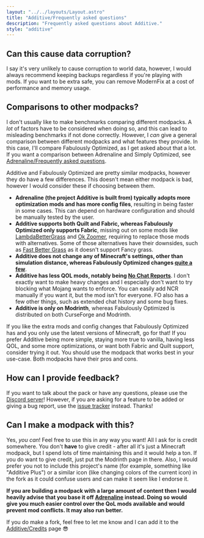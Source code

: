 ```yaml
---
layout: "../../layouts/Layout.astro"
title: "Additive/Frequently asked questions"
description: "Frequently asked questions about Additive."
style: "additive"
---
```


## Can this cause data corruption?

I say it's very unlikely to cause corruption to world data, however, I would always recommend keeping backups regardless if you're playing with mods. If you want to be extra safe, you can remove ModernFix at a cost of performance and memory usage.

## Comparisons to other modpacks?

I don't usually like to make benchmarks comparing different modpacks. A _lot_ of factors have to be considered when doing so, and this can lead to misleading benchmarks if not done correctly. However, I _can_ give a general comparison between different modpacks and what features they provide. In this case, I'll compare Fabulously Optimized, as I get asked about that a lot. If you want a comparison between Adrenaline and Simply Optimized, see [Adrenaline/Frequently asked questions](/adrenaline/frequently-asked-questions).

Additive and Fabulously Optimized are pretty similar modpacks, however they do have a few differences. This doesn't mean either modpack is bad, however I would consider these if choosing between them.

- **Adrenaline (the project Additive is built from) typically adopts more optimization mods and has more config files**, resulting in being faster in some cases. This can depend on hardware configuration and should be manually tested by the user.
- **Additive supports both Quilt and Fabric, whereas Fabulously Optimized only supports Fabric**, missing out on some mods like [LambdaBetterGrass](https://modrinth.com/project/lambdabettergrass) and [Ok Zoomer](https://modrinth.com/project/ok-zoomer), requiring to replace those mods with alternatives. Some of those alternatives have their downsides, such as [Fast Better Grass](https://modrinth.com/resourcepack/fast-better-grass) as it doesn't support Fancy grass.
- **Additive does not change any of Minecraft's settings, other than simulation distance, whereas Fabulously Optimized changes [quite a few](https://fabulously-optimized.gitbook.io/modpack/readme/changed-options)**.
- **Additive has less QOL mods, notably being [No Chat Reports](https://modrinth.com/project/no-chat-reports)**. I don't exactly want to make heavy changes and I especially don't want to try blocking what Mojang wants to enforce. You can easily add NCR manually if you want it, but the mod isn't for everyone. FO also has a few other things, such as extended chat history and some bug fixes.
- **Additive is only on Modrinth**, whereas Fabulously Optimized is distributed on both CurseForge and Modrinth.

If you like the extra mods and config changes that Fabulously Optimized has and you only use the latest versions of Minecraft, go for that! If you prefer Additive being more simple, staying more true to vanilla, having less QOL, and some more optimizations, or want both Fabric and Quilt support, consider trying it out. You should use the modpack that works best in your use-case. Both modpacks have their pros and cons.

## How can I provide feedback?

If you want to talk about the pack or have any questions, please use the [Discord server](https://discord.gg/36Tv44cYte)! However, if you are asking for a feature to be added or giving a bug report, use the [issue tracker](https://github.com/intergrav/Adrenaline/issues) instead. Thanks!

## Can I make a modpack with this?

Yes, _you can_! Feel free to use this in any way you want! All I ask for is credit somewhere. You don't **have** to give credit - after all it's just a Minecraft modpack, but I spend lots of time maintaining this and it would help a ton. If you do want to give credit, just put the Modrinth page in there. Also, I would prefer you not to include this project's name (for example, something like "Additive Plus") or a similar icon (like changing colors of the current icon) in the fork as it could confuse users and can make it seem like I endorse it.

**If you are building a modpack with a large amount of content then I would heavily advise that you base it off [Adrenaline](https://github.com/skywardmc/adrenaline) instead. Doing so would give you much easier control over the QoL mods available and would prevent mod conflicts. It may also run better.**

If you do make a fork, feel free to let me know and I can add it to the [Additive/Credits](/additive/credits) page 😎
